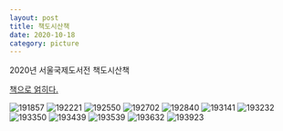 ```yaml
---
layout: post
title: 책도시산책
date: 2020-10-18
category: picture
---
```


2020년 서울국제도서전 책도시산책  

<!--break-->

[책으로 얽히다.](https://sibf.or.kr/)


![191857](/media/picture/20201018/20201019_191857.jpg)
![192221](/media/picture/20201018/20201019_192221.jpg)
![192550](/media/picture/20201018/20201019_192550.jpg)
![192702](/media/picture/20201018/20201019_192702.jpg)
![192840](/media/picture/20201018/20201019_192840.jpg)
![193141](/media/picture/20201018/20201019_193141.jpg)
![193232](/media/picture/20201018/20201019_193232.jpg)
![193350](/media/picture/20201018/20201019_193350.jpg)
![193439](/media/picture/20201018/20201019_193439.jpg)
![193539](/media/picture/20201018/20201019_193539.jpg)
![193632](/media/picture/20201018/20201019_193632.jpg)
![193923](/media/picture/20201018/20201019_193923.jpg)